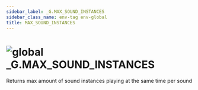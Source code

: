 ```yaml
---
sidebar_label: _G.MAX_SOUND_INSTANCES
sidebar_class_name: env-tag env-global
title: MAX_SOUND_INSTANCES
---
```


# <img src='/img/wiki/global.png' alt='global' data-tag='env-tag' /> **_G**.MAX_SOUND_INSTANCES
Returns max amount of sound instances playing at the same time per sound<br/>
